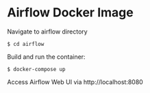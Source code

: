 # Airflow Docker Image

Navigate to airflow directory
```
$ cd airflow
```

Build and run the container:
```
$ docker-compose up
```
Access Airflow Web UI via http://localhost:8080